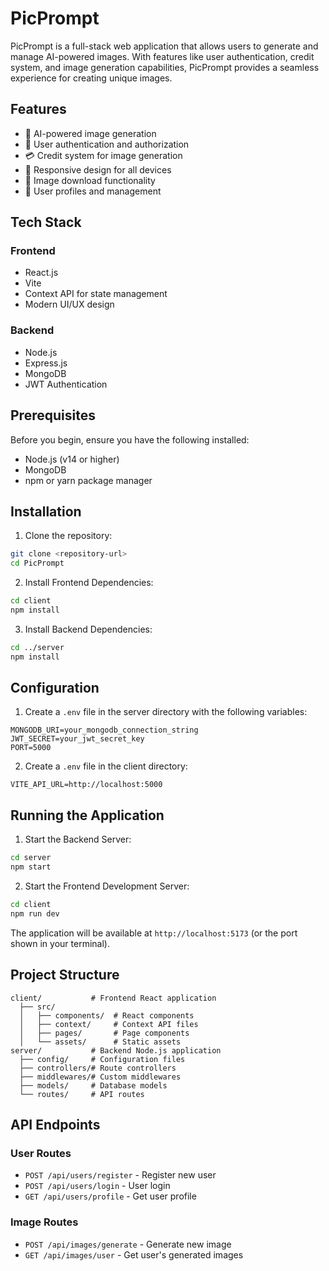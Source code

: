 # PicPrompt

PicPrompt is a full-stack web application that allows users to generate and manage AI-powered images. With features like user authentication, credit system, and image generation capabilities, PicPrompt provides a seamless experience for creating unique images.

## Features

- 🎨 AI-powered image generation
- 🔐 User authentication and authorization
- 💳 Credit system for image generation
- 📱 Responsive design for all devices
- 💾 Image download functionality
- 👥 User profiles and management

## Tech Stack

### Frontend
- React.js
- Vite
- Context API for state management
- Modern UI/UX design

### Backend
- Node.js
- Express.js
- MongoDB
- JWT Authentication

## Prerequisites

Before you begin, ensure you have the following installed:
- Node.js (v14 or higher)
- MongoDB
- npm or yarn package manager

## Installation

1. Clone the repository:
```bash
git clone <repository-url>
cd PicPrompt
```

2. Install Frontend Dependencies:
```bash
cd client
npm install
```

3. Install Backend Dependencies:
```bash
cd ../server
npm install
```

## Configuration

1. Create a `.env` file in the server directory with the following variables:
```env
MONGODB_URI=your_mongodb_connection_string
JWT_SECRET=your_jwt_secret_key
PORT=5000
```

2. Create a `.env` file in the client directory:
```env
VITE_API_URL=http://localhost:5000
```

## Running the Application

1. Start the Backend Server:
```bash
cd server
npm start
```

2. Start the Frontend Development Server:
```bash
cd client
npm run dev
```

The application will be available at `http://localhost:5173` (or the port shown in your terminal).

## Project Structure

```
client/           # Frontend React application
  ├── src/
  │   ├── components/  # React components
  │   ├── context/     # Context API files
  │   ├── pages/       # Page components
  │   └── assets/      # Static assets
server/           # Backend Node.js application
  ├── config/     # Configuration files
  ├── controllers/# Route controllers
  ├── middlewares/# Custom middlewares
  ├── models/     # Database models
  └── routes/     # API routes
```

## API Endpoints

### User Routes
- `POST /api/users/register` - Register new user
- `POST /api/users/login` - User login
- `GET /api/users/profile` - Get user profile

### Image Routes
- `POST /api/images/generate` - Generate new image
- `GET /api/images/user` - Get user's generated images